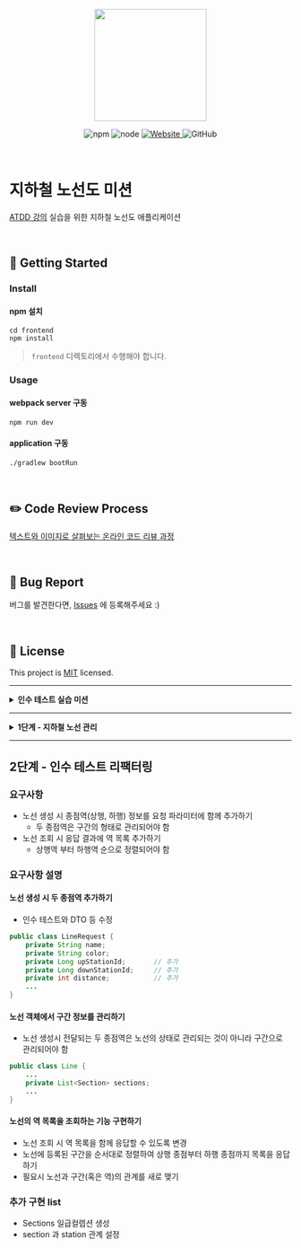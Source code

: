 <p align="center">
    <img width="200px;" src="https://raw.githubusercontent.com/woowacourse/atdd-subway-admin-frontend/master/images/main_logo.png"/>
</p>
<p align="center">
  <img alt="npm" src="https://img.shields.io/badge/npm-%3E%3D%205.5.0-blue">
  <img alt="node" src="https://img.shields.io/badge/node-%3E%3D%209.3.0-blue">
  <a href="https://edu.nextstep.camp/c/R89PYi5H" alt="nextstep atdd">
    <img alt="Website" src="https://img.shields.io/website?url=https%3A%2F%2Fedu.nextstep.camp%2Fc%2FR89PYi5H">
  </a>
  <img alt="GitHub" src="https://img.shields.io/github/license/next-step/atdd-subway-admin">
</p>

<br>

# 지하철 노선도 미션
[ATDD 강의](https://edu.nextstep.camp/c/R89PYi5H) 실습을 위한 지하철 노선도 애플리케이션

<br>

## 🚀 Getting Started

### Install
#### npm 설치
```
cd frontend
npm install
```
> `frontend` 디렉토리에서 수행해야 합니다.

### Usage
#### webpack server 구동
```
npm run dev
```
#### application 구동
```
./gradlew bootRun
```
<br>

## ✏️ Code Review Process
[텍스트와 이미지로 살펴보는 온라인 코드 리뷰 과정](https://github.com/next-step/nextstep-docs/tree/master/codereview)

<br>

## 🐞 Bug Report

버그를 발견한다면, [Issues](https://github.com/next-step/atdd-subway-admin/issues) 에 등록해주세요 :)

<br>

## 📝 License

This project is [MIT](https://github.com/next-step/atdd-subway-admin/blob/master/LICENSE.md) licensed.

---

<details>
<summary style="font-Weight: bold; font-siz:25px;">인수 테스트 실습 미션</summary>
<div>

## 기능 구현 
* 지하철 노선 생성 기능의 인수 테스트를 작성하기
  * LineAcceptanceTest의 createLine, createLine2메서드 구현
    
## 주요 기능
* AcceptanceTest 를 상속받아 Port를 Test별 공통적으로 적용
  * ```@LocalServerPort```
    
* DatabaseCleanup 을 setUp을 통해 모든 Entity의 테이블을 Truncate 
* ```@ExceptionHandler``` Annotation으로 예외처리를 핸들러해줌

</div>
</details>

---

<details>
<summary style="font-Weight:bold;font-size=25px;">1단계 - 지하철 노선 관리 </summary>
<div>

### 요구 사항
* 지하철 노선 관련 기능의 인수 테스트를 작성하기
  -[ ] ```LineAcceptanceTest``` 를 모두 완성
  
* 지하철 노선 관련 기능 구현하기
  -[ ] 인수 테스트가 모두 성공할 수 있도록 ```LineController```를 통해 요청을 받고 처리하는 기능을 구현
* 인수 테스트 리팩터링
  -[ ] 인수 테스트의 각 스텝들을 메서드로 분리하여 재사용
  
### RestAssured
> given
>> 요청을 위한 값을 설정 (header, content type 등)<br>
>> body가 있는 경우 body 값을 설정 함

> when
>>요청의 url와 method를 설정
 
>then
>>응답의 결과를 관리<br>
>>response를 추출하거나 response 값을 검증할 수 있음

### 구현 목록
* 지하철 목록 조회
```
GET /lines HTTP/1.1
accept: application/json
host: localhost:49468
```
* 지하철 노선 조회
```
GET /lines/1 HTTP/1.1
accept: application/json
host: localhost:49468
```
* 지하철 노선 수정
```
PUT /lines/1 HTTP/1.1
accept: */*
content-type: application/json; charset=UTF-8
content-length: 45
host: localhost:49468

{
    "color": "bg-blue-600",
    "name": "구분당선"
}
```
* 지하철 노선 삭제
```
DELETE /lines/1 HTTP/1.1
accept: */*
host: localhost:49468
```
</div>
</details>

---

## 2단계 - 인수 테스트 리팩터링

### 요구사항

* 노선 생성 시 종점역(상행, 하행) 정보를 요청 파라미터에 함께 추가하기
  * 두 종점역은 구간의 형태로 관리되어야 함
* 노선 조회 시 응답 결과에 역 목록 추가하기
  * 상행역 부터 하행역 순으로 정렬되어야 함
  
### 요구사항 설명
#### 노선 생성 시 두 종점역 추가하기
* 인수 테스트와 DTO 등 수정
```java
public class LineRequest {
    private String name;
    private String color;
    private Long upStationId;       // 추가
    private Long downStationId;     // 추가
    private int distance;           // 추가
    ...
}
```
#### 노선 객체에서 구간 정보를 관리하기
* 노선 생성시 전달되는 두 종점역은 노선의 상태로 관리되는 것이 아니라 구간으로 관리되어야 함
```java
public class Line {
    ...
    private List<Section> sections;
    ...
}
```

#### 노선의 역 목록을 조회하는 기능 구현하기
* 노선 조회 시 역 목록을 함께 응답할 수 있도록 변경
* 노선에 등록된 구간을 순서대로 정렬하여 상행 종점부터 하행 종점까지 목록을 응답하기
* 필요시 노선과 구간(혹은 역)의 관계를 새로 맺기

### 추가 구현 list
* Sections 일급컬렙션 생성
* section 과 station 관계 설정
